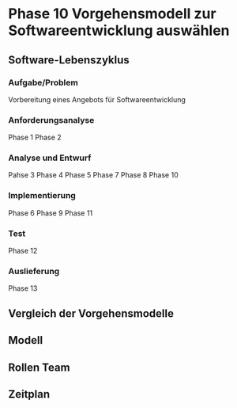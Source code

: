 # Phase 10 Vorgehensmodell zur Softwareentwicklung auswählen
## Software-Lebenszyklus
### Aufgabe/Problem
Vorbereitung eines Angebots für Softwareentwicklung
### Anforderungsanalyse
Phase 1
Phase 2
### Analyse und Entwurf
Pahse 3
Phase 4
Phase 5
Phase 7
Phase 8
Phase 10
### Implementierung
Phase 6
Phase 9
Phase 11
### Test
Phase 12
### Auslieferung
Phase 13
## Vergleich der Vorgehensmodelle 
## Modell
## Rollen Team
## Zeitplan  
